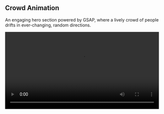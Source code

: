 ## Crowd Animation

An engaging hero section powered by GSAP, where a lively crowd of people drifts in ever-changing, random directions.

<video width="100%" controls>
  <source src="./public/crowd.mp4" type="video/mp4">
  Your browser does not support the video tag.
</video>
